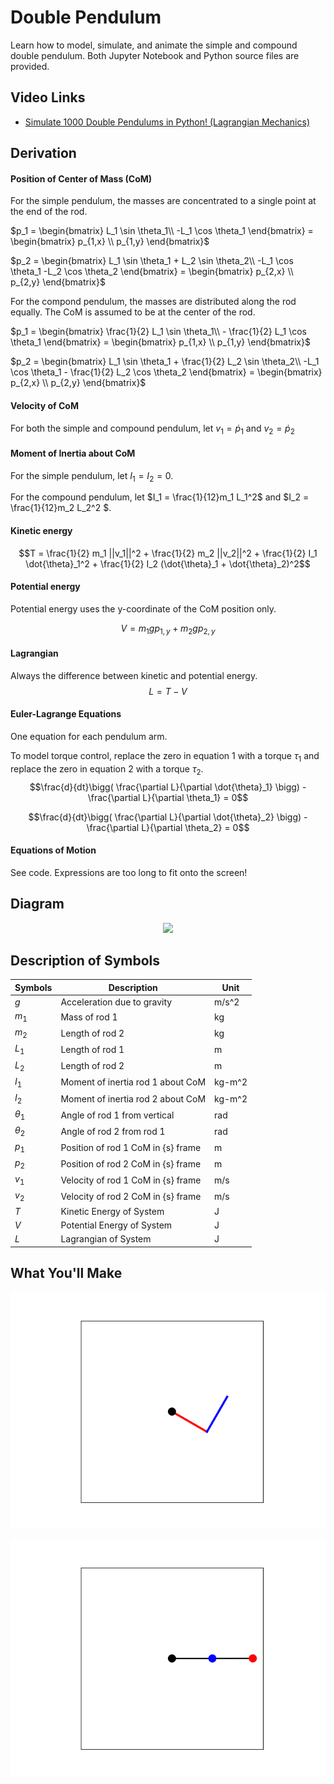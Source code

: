 # Double Pendulum
Learn how to model, simulate, and animate the simple and compound double pendulum. Both Jupyter Notebook and Python source files are provided.

## Video Links
- [Simulate 1000 Double Pendulums in Python! (Lagrangian Mechanics)](https://youtu.be/sxL3KQgFLcI)

## Derivation



#### Position of Center of Mass (CoM)
For the simple pendulum, the masses are concentrated to a single point at the end of the rod.

$`p_1 = \begin{bmatrix} L_1 \sin \theta_1\\ -L_1 \cos \theta_1 \end{bmatrix} = \begin{bmatrix} p_{1,x} \\ p_{1,y} \end{bmatrix}`$

$`p_2 = \begin{bmatrix} L_1 \sin \theta_1 + L_2 \sin \theta_2\\ -L_1 \cos \theta_1 -L_2 \cos \theta_2 \end{bmatrix} = \begin{bmatrix} p_{2,x} \\ p_{2,y} \end{bmatrix}`$

For the compond pendulum, the masses are distributed along the rod equally. The CoM is assumed to be at the center of the rod.

$`p_1 = \begin{bmatrix} \frac{1}{2} L_1 \sin \theta_1\\ - \frac{1}{2} L_1 \cos \theta_1 \end{bmatrix} = \begin{bmatrix} p_{1,x} \\ p_{1,y} \end{bmatrix}`$

$`p_2 = \begin{bmatrix} L_1 \sin \theta_1 + \frac{1}{2} L_2 \sin \theta_2\\ -L_1 \cos \theta_1 - \frac{1}{2} L_2 \cos \theta_2 \end{bmatrix} = \begin{bmatrix} p_{2,x} \\ p_{2,y} \end{bmatrix}`$

#### Velocity of CoM
For both the simple and compound pendulum, let $`v_1 = \dot{p}_1`$ and $`v_2 = \dot{p}_2`$

#### Moment of Inertia about CoM
For the simple pendulum, let
$I_1 = I_2 = 0$. 

For the compound pendulum, let 
$I_1 = \frac{1}{12}m_1 L_1^2$ and $I_2 = \frac{1}{12}m_2 L_2^2 $.

#### Kinetic energy
$$T = \frac{1}{2} m_1 ||v_1||^2 +  \frac{1}{2} m_2 ||v_2||^2 +  \frac{1}{2} I_1 \dot{\theta}_1^2 + \frac{1}{2} I_2 (\dot{\theta}_1 + \dot{\theta}_2)^2$$

#### Potential energy
Potential energy uses the y-coordinate of the CoM position only.

$$V = m_1 g p_{1,y} + m_2 g p_{2,y}$$

#### Lagrangian
Always the difference between kinetic and potential energy.
$$L = T - V$$

#### Euler-Lagrange Equations
One equation for each pendulum arm. 

To model torque control, replace the zero in equation 1 with a torque $\tau_1$ and replace the zero in equation 2 with a torque $\tau_2$.
$$\frac{d}{dt}\bigg( \frac{\partial L}{\partial \dot{\theta}_1} \bigg) - \frac{\partial L}{\partial \theta_1} = 0$$

$$\frac{d}{dt}\bigg( \frac{\partial L}{\partial \dot{\theta}_2} \bigg) - \frac{\partial L}{\partial \theta_2} = 0$$

#### Equations of Motion
See code. Expressions are too long to fit onto the screen!

## Diagram
<p align="center">
  <img src="diagram_for_README" />
</p>

## Description of Symbols
| Symbols  | Description | Unit |
| ------------- | ------------- | ------------- |
| $g$  | Acceleration due to gravity | m/s^2  |
| $m_1$  | Mass of rod 1 | kg  |
| $m_2$  | Length of rod 2 | kg |
| $L_1$  | Length of rod 1 | m |
| $L_2$  | Length of rod 2 | m |
| $I_1$  | Moment of inertia rod 1 about CoM | kg-m^2 |
| $I_2$  | Moment of inertia rod 2 about CoM | kg-m^2 |
| $\theta_1$  | Angle of rod 1 from vertical | rad |
| $\theta_2$  | Angle of rod 2 from rod 1 | rad |
| $p_1$  | Position of rod 1 CoM in {s} frame | m |
| $p_2$  | Position of rod 2 CoM in {s} frame | m |
| $v_1$  | Velocity of rod 1 CoM in {s} frame | m/s |
| $v_2$  | Velocity of rod 2 CoM in {s} frame | m/s |
| $T$  | Kinetic Energy of System | J |
| $V$  | Potential Energy of System | J |
| $L$  | Lagrangian of System | J |


## What You'll Make
<p align="center">
  <img src="double_compound_pend.gif" />
</p>
<p align="center">
  <img src="simple_double_pend.gif" />
</p>

